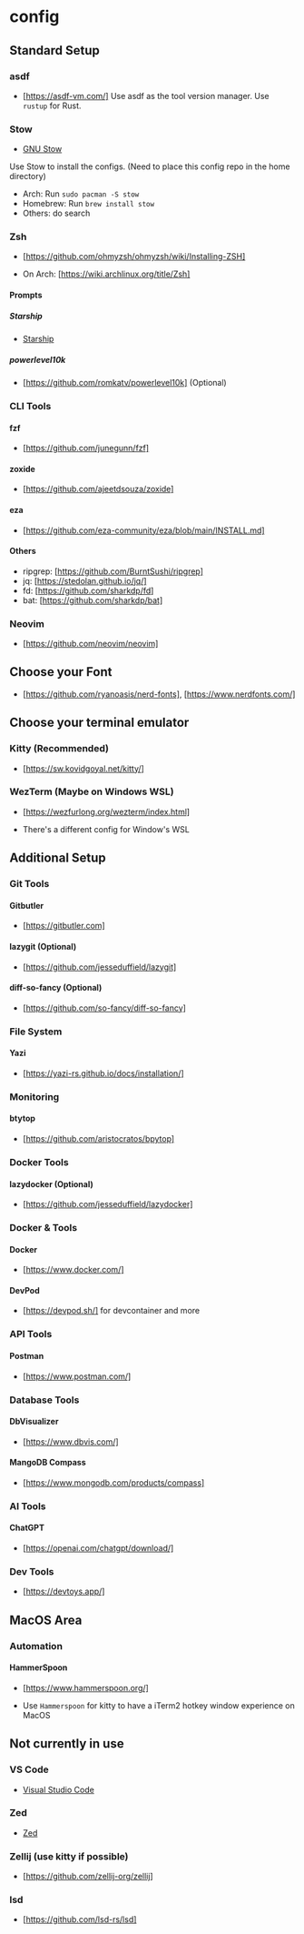 # config

## Standard Setup

### asdf

- [https://asdf-vm.com/]
Use asdf as the tool version manager. Use `rustup` for Rust.

### Stow

- [GNU Stow](https://www.gnu.org/software/stow/)

Use Stow to install the configs. (Need to place this config repo in the home directory)

- Arch: Run `sudo pacman -S stow`
- Homebrew: Run `brew install stow`
- Others: do search

### Zsh

- [https://github.com/ohmyzsh/ohmyzsh/wiki/Installing-ZSH]

- On Arch: [https://wiki.archlinux.org/title/Zsh]

#### Prompts

##### Starship

- [Starship](https://starship.rs/)

##### powerlevel10k

- [https://github.com/romkatv/powerlevel10k] (Optional)

### CLI Tools

#### fzf

- [https://github.com/junegunn/fzf]

#### zoxide

- [https://github.com/ajeetdsouza/zoxide]

#### eza

- [https://github.com/eza-community/eza/blob/main/INSTALL.md]

#### Others

- ripgrep: [https://github.com/BurntSushi/ripgrep]
- jq: [https://stedolan.github.io/jq/]
- fd: [https://github.com/sharkdp/fd]
- bat: [https://github.com/sharkdp/bat]

### Neovim

- [https://github.com/neovim/neovim]

## Choose your Font

- [https://github.com/ryanoasis/nerd-fonts], [https://www.nerdfonts.com/]

## Choose your terminal emulator

### Kitty (Recommended)

- [https://sw.kovidgoyal.net/kitty/]

### WezTerm (Maybe on Windows WSL)

- [https://wezfurlong.org/wezterm/index.html]

- There's a different config for Window's WSL

## Additional Setup

### Git Tools

#### Gitbutler

- [https://gitbutler.com]

#### lazygit (Optional)

- [https://github.com/jesseduffield/lazygit]

#### diff-so-fancy (Optional)

- [https://github.com/so-fancy/diff-so-fancy]

### File System

#### Yazi

- [https://yazi-rs.github.io/docs/installation/]

### Monitoring

#### btytop

- [https://github.com/aristocratos/bpytop]

### Docker Tools

#### lazydocker (Optional)

- [https://github.com/jesseduffield/lazydocker]

### Docker & Tools

#### Docker

- [https://www.docker.com/]

#### DevPod

- [https://devpod.sh/] for devcontainer and more

### API Tools

#### Postman

- [https://www.postman.com/]

### Database Tools

#### DbVisualizer

- [https://www.dbvis.com/]

#### MangoDB Compass

- [https://www.mongodb.com/products/compass]

### AI Tools

#### ChatGPT

- [https://openai.com/chatgpt/download/]

### Dev Tools

- [https://devtoys.app/]

## MacOS Area

### Automation

#### HammerSpoon

- [https://www.hammerspoon.org/]

- Use `Hammerspoon` for kitty to have a iTerm2 hotkey window experience on MacOS

## Not currently in use

### VS Code

- [Visual Studio Code](https://code.visualstudio.com/download)

### Zed

- [Zed](https://zed.dev/)

### Zellij (use kitty if possible)

- [https://github.com/zellij-org/zellij]

### lsd

- [https://github.com/lsd-rs/lsd]
